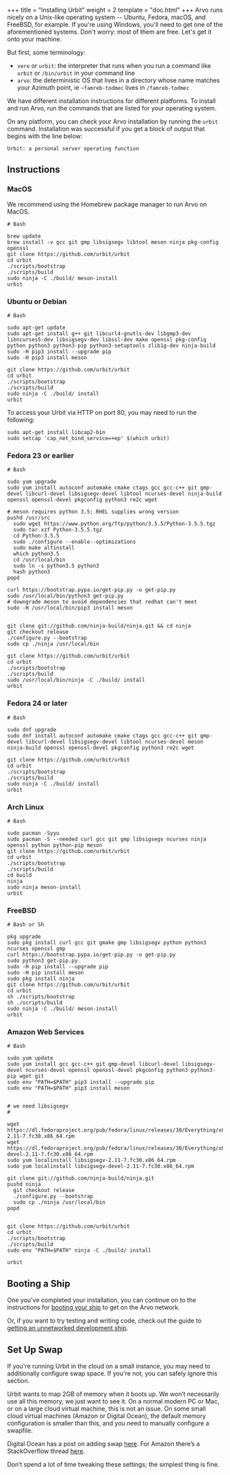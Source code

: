 +++
title = "Installing Urbit"
weight = 2
template = "doc.html"
+++
Arvo runs nicely on a Unix-like operating system -- Ubuntu, Fedora, macOS, and FreeBSD, for example. If you're using Windows, you'll need to get one of the aforementioned systems. Don't worry: most of them are free. Let's get it onto your machine.

But first, some terminology:
- `vere` or `urbit`: the interpreter that runs when you run a command like `urbit` or `/bin/urbit` in your command line
- `arvo`: the deterministic OS that lives in a directory whose name matches your Azimuth point, ie `~famreb-todmec` lives in `/famreb-todmec`

We have different installation instructions for different platforms. To install and run Arvo, run the commands that are listed for your operating system.

On any platform, you can check your Arvo installation by running the `urbit` command. Installation was successful if you get a block of output that begins with the line below:

```
Urbit: a personal server operating function
```

## Instructions

### MacOS

We recommend using the Homebrew package manager to run Arvo on MacOS.

```
# Bash

brew update
brew install -v gcc git gmp libsigsegv libtool meson ninja pkg-config openssl
git clone https://github.com/urbit/urbit
cd urbit
./scripts/bootstrap
./scripts/build
sudo ninja -C ./build/ meson-install
urbit
```

### Ubuntu or Debian

```
# Bash

sudo apt-get update
sudo apt-get install g++ git libcurl4-gnutls-dev libgmp3-dev libncurses5-dev libsigsegv-dev libssl-dev make openssl pkg-config python python3 python3-pip python3-setuptools zlib1g-dev ninja-build
sudo -H pip3 install --upgrade pip
sudo -H pip3 install meson

git clone https://github.com/urbit/urbit
cd urbit
./scripts/bootstrap
./scripts/build
sudo ninja -C ./build/ install
urbit
```

To access your Urbit via HTTP on port 80, you may need to run the following:

```
sudo apt-get install libcap2-bin
sudo setcap 'cap_net_bind_service=+ep' $(which urbit)
```

### Fedora 23 or earlier

```
# Bash

sudo yum upgrade
sudo yum install autoconf automake cmake ctags gcc gcc-c++ git gmp-devel libcurl-devel libsigsegv-devel libtool ncurses-devel ninja-build openssl openssl-devel pkgconfig python3 re2c wget

# meson requires python 3.5; RHEL supplies wrong version
pushd /usr/src
  sudo wget https://www.python.org/ftp/python/3.5.5/Python-3.5.5.tgz
  sudo tar xzf Python-3.5.5.tgz
  cd Python-3.5.5
  sudo ./configure --enable--optimizations
  sudo make altinstall
  which python3.5
  cd /usr/local/bin
  sudo ln -s python3.5 python3
  hash python3
popd

curl https://bootstrap.pypa.io/get-pip.py -o get-pip.py
sudo /usr/local/bin/python3 get-pip.py
# downgrade meson to avoid dependencies that redhat can't meet
sudo -H /usr/local/bin/pip3 install meson


git clone git://github.com/ninja-build/ninja.git && cd ninja
git checkout release
./configure.py --bootstrap
sudo cp ./ninja /usr/local/bin

git clone https://github.com/urbit/urbit
cd urbit
./scripts/bootstrap
./scripts/build
sudo /usr/local/bin/ninja -C ./build/ install
urbit
```

### Fedora 24 or later

```
# Bash

sudo dnf upgrade
sudo dnf install autoconf automake cmake ctags gcc gcc-c++ git gmp-devel libcurl-devel libsigsegv-devel libtool ncurses-devel meson ninja-build openssl openssl-devel pkgconfig python3 re2c wget

git clone https://github.com/urbit/urbit
cd urbit
./scripts/bootstrap
./scripts/build
sudo ninja -C ./build/ install
urbit
```

### Arch Linux

```
# Bash

sudo pacman -Syyu
sudo pacman -S --needed curl gcc git gmp libsigsegv ncurses ninja openssl python python-pip meson
git clone https://github.com/urbit/urbit
cd urbit
./scripts/bootstrap
./scripts/build
cd build
ninja
sudo ninja meson-install
urbit
```

### FreeBSD

```
# Bash or Sh

pkg upgrade
sudo pkg install curl gcc git gmake gmp libsigsegv python python3 ncurses openssl gmp
curl https://bootstrap.pypa.io/get-pip.py -o get-pip.py
sudo python3 get-pip.py
sudo -H pip install --upgrade pip
sudo -H pip install meson
sudo pkg install ninja
git clone https://github.com/urbit/urbit
cd urbit
sh ./scripts/bootstrap
sh ./scripts/build
sudo ninja -C ./build/ meson-install
urbit
```

### Amazon Web Services

```
# Bash

sudo yum update
sudo yum install gcc gcc-c++ git gmp-devel libcurl-devel libsigsegv-devel ncurses-devel openssl openssl-devel pkgconfig python3 python3-pip wget git
sudo env "PATH=$PATH" pip3 install --upgrade pip
sudo env "PATH=$PATH" pip3 install meson


# we need libsigsegv
#

wget https://dl.fedoraproject.org/pub/fedora/linux/releases/30/Everything/x86_64/os/Packages/l/libsigsegv-2.11-7.fc30.x86_64.rpm
wget https://dl.fedoraproject.org/pub/fedora/linux/releases/30/Everything/x86_64/os/Packages/l/libsigsegv-devel-2.11-7.fc30.x86_64.rpm
sudo yum localinstall libsigsegv-2.11-7.fc30.x86_64.rpm
sudo yum localinstall libsigsegv-devel-2.11-7.fc30.x86_64.rpm

git clone git://github.com/ninja-build/ninja.git
pushd ninja
  git checkout release
  ./configure.py --bootstrap
  sudo cp ./ninja /usr/local/bin
popd


git clone https://github.com/urbit/urbit
cd urbit
./scripts/bootstrap
./scripts/build
sudo env "PATH=$PATH" ninja -C ./build/ install

urbit
```

## Booting a Ship

One you've completed your installation, you can continue on to the instructions for [booting your ship](./docs/getting-started/booting-a-ship.md) to get on the Arvo network.

Or, if you want to try testing and writing code, check out the guide to [getting an unnetworked development ship](/docs/using/creating-a-development-ship).



## Set Up Swap

If you're running Urbit in the cloud on a small instance, you may need to additionally configure swap space. If you're not, you can safely ignore this section.

Urbit wants to map 2GB of memory when it boots up. We won’t necessarily use all this memory, we just want to see it. On a normal modern PC or Mac, or on a large cloud virtual machine, this is not an issue. On some small cloud virtual machines (Amazon or Digital Ocean), the default memory configuration is smaller than this, and you need to manually configure a swapfile.

Digital Ocean has a post on adding swap [here](https://www.digitalocean.com/community/tutorials/how-to-add-swap-space-on-ubuntu-16-04). For Amazon there’s a StackOverflow thread [here](https://stackoverflow.com/questions/17173972/how-do-you-add-swap-to-an-ec2-instance).

Don’t spend a lot of time tweaking these settings; the simplest thing is fine.
